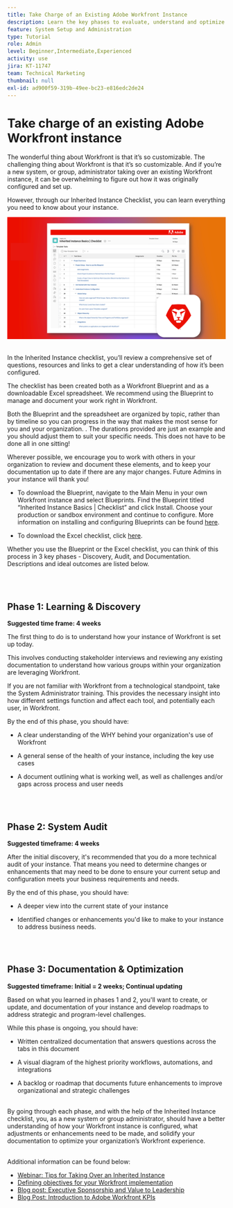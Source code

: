 ```yaml
---
title: Take Charge of an Existing Adobe Workfront Instance
description: Learn the key phases to evaluate, understand and optimize your instance of Workfront as a new system or group administrator.
feature: System Setup and Administration
type: Tutorial
role: Admin
level: Beginner,Intermediate,Experienced
activity: use
jira: KT-11747
team: Technical Marketing
thumbnail: null
exl-id: ad900f59-319b-49ee-bc23-e816edc2de24
---
```

# Take charge of an existing Adobe Workfront instance 

The wonderful thing about Workfront is that it’s so customizable. The challenging thing about Workfront is that it’s so customizable. And if you’re a new system, or group, administrator taking over an existing Workfront instance, it can be overwhelming to figure out how it was originally configured and set up. 

However, through our Inherited Instance Checklist, you can learn everything you need to know about your instance.  

![Inherited instance checklist image](assets/wf-inherited-instance-image.png)
<br></br>

In the Inherited Instance checklist, you’ll review a comprehensive set of questions, resources and links to get a clear understanding of how it’s been configured. 

The checklist has been created both as a Workfront Blueprint and as a downloadable Excel spreadsheet. We recommend using the Blueprint to manage and document your work right in Workfront.   

Both the Blueprint and the spreadsheet are organized by topic, rather than by timeline so you can progress in the way that makes the most sense for you and your organization. . The durations provided are just an example and you should adjust them to suit your specific needs. This does not have to be done all in one sitting! 

Wherever possible, we encourage you to work with others in your organization to review and document these elements, and to keep your documentation up to date if there are any major changes. Future Admins in your instance will thank you! 

* To download the Blueprint, navigate to the Main Menu in your own Workfront instance and select Blueprints. Find the Blueprint titled “Inherited Instance Basics | Checklist” and click Install. Choose your production or sandbox environment and continue to configure. More information on installing and configuring Blueprints can be found [here](https://experienceleague.adobe.com/docs/workfront/using/administration-and-setup/blueprints/blueprints-install.html?lang=en).

* To download the Excel checklist, click [here](administration-and-setup/system-performance-and-maintenance/assets/adobe-workfront-system-admin-playbook-inherited-instance.xlsx).

Whether you use the Blueprint or the Excel checklist, you can think of this process in 3 key phases - Discovery, Audit, and Documentation. Descriptions and ideal outcomes are listed below.
  
<br>
</br>

## Phase 1: Learning & Discovery

<b>Suggested time frame: 4 weeks</b>

The first thing to do is to understand how your instance of Workfront is set up today.  

This involves conducting stakeholder interviews and reviewing any existing documentation to understand how various groups within your organization are leveraging Workfront.  

If you are not familiar with Workfront from a technological standpoint, take the System Administrator training. This provides the necessary insight into how different settings function and affect each tool, and potentially each user, in Workfront. 

By the end of this phase, you should have: 

* A clear understanding of the WHY behind your organization's use of Workfront 

* A general sense of the health of your instance, including the key use cases 

* A document outlining what is working well, as well as challenges and/or gaps across process and user needs 
<br>
</br>

## Phase 2: System Audit

<b>Suggested timeframe: 4 weeks </b>

After the initial discovery, it's recommended that you do a more technical audit of your instance. That means you need to determine changes or enhancements that may need to be done to ensure your current setup and configuration meets your business requirements and needs.  

By the end of this phase, you should have: 

* A deeper view into the current state of your instance  

* Identified changes or enhancements you'd like to make to your instance to address business needs.
<br>
</br>

## Phase 3: Documentation & Optimization

<b>Suggested timeframe: Initial = 2 weeks; Continual updating </b>

Based on what you learned in phases 1 and 2, you'll want to create, or update, and documentation of your instance and develop roadmaps to address strategic and program-level challenges.  

While this phase is ongoing, you should have: 

* Written centralized documentation that answers questions across the tabs in this document 

* A visual diagram of the highest priority workflows, automations, and integrations 

* A backlog or roadmap that documents future enhancements to improve organizational and strategic challenges

<br>
By going through each phase, and with the help of the Inherited Instance checklist, you, as a new system or group administrator, should have a better understanding of how your Workfront instance is configured, what adjustments or enhancements need to be made, and solidify your documentation to optimize your organization’s Workfront experience. 

<br>
</br>

Additional information can be found below:
* [Webinar: Tips for Taking Over an Inherited Instance](https://experienceleaguecommunities.adobe.com/t5/workfront-discussions/webinar-system-admin-essentials-tips-for-taking-over-an-existing/td-p/571873)
* [Defining objectives for your Workfront implementation](https://experienceleague.adobe.com/docs/workfront/using/administration-and-setup/get-started-administration/define-wf-goals-objectives.html?lang=en)
* [Blog post: Executive Sponsorship and Value to Leadership](https://experienceleaguecommunities.adobe.com/t5/workfront-blogs/customer-success-tips-executive-sponsorship-and-value-to/ba-p/518353)
* [Blog Post: Introduction to Adobe Workfront KPIs ](https://experienceleaguecommunities.adobe.com/t5/workfront-blogs/kpi-dashboards-in-the-new-workfront-experience-introduction-to/ba-p/549001)
